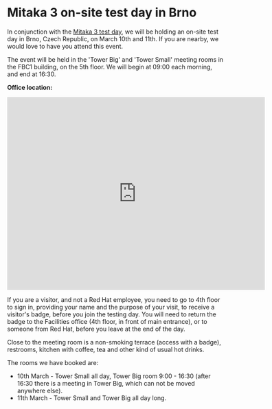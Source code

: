 # Mitaka 3 on-site test day in Brno

In conjunction with the [Mitaka 3 test day](/testday/mitaka/milestone3),
we will be holding an on-site test day in Brno, Czech Republic, on March
10th and 11th. If you are nearby, we would love to have you attend this event.

The event will be held in the 'Tower Big' and 'Tower Small' meeting
rooms in the FBC1 building, on the 5th floor. We will begin at 09:00
each morning, and end at 16:30.

**Office location:**
<iframe
src="https://www.google.com/maps/embed?pb=!1m18!1m12!1m3!1d2605.655002625257!2d16.578895251088674!3d49.22606958260012!2m3!1f0!2f0!3f0!3m2!1i1024!2i768!4f13.1!3m3!1m2!1s0x47129403dfb8bc41%3A0x13237cc36084373b!2sRed+Hat+Czech!5e0!3m2!1sen!2sus!4v1456175625813"
width="600" height="450" frameborder="0" style="border:0"
allowfullscreen></iframe>

If you are a visitor, and not a Red Hat employee,
you need to go to 4th floor to sign in, providing
your name and the purpose of your visit, to receive 
a visitor's badge, before you join the
testing day. You will need to return the badge to the Facilities office 
(4th floor, in front of main entrance), or to someone from Red Hat,
before you leave at the end of the day.

Close to the meeting room is a non-smoking terrace (access with a badge),
restrooms, kitchen with coffee, tea and other kind of usual hot drinks.

The rooms we have booked are:

* 10th March - Tower Small all day, Tower Big room 9:00 - 16:30 (after 16:30 there is a meeting in Tower Big, which can not be moved anywhere else).
* 11th March - Tower Small and Tower Big all day long.


